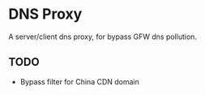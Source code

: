 # DNS Proxy

A server/client dns proxy, for bypass GFW dns pollution.

## TODO

 - Bypass filter for China CDN domain
